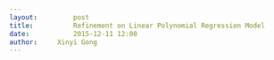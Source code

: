 ```yaml
---
layout:     	post
title:      	Refinement on Linear Polynomial Regression Model
date:       	2015-12-11 12:00
author:     Xinyi Gong
---
```


